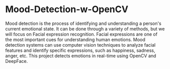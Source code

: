 # Mood-Detection-w-OpenCV

Mood detection is the process of identifying and understanding a person's current emotional state. It can be done through a variety of methods, but we will focus on Facial expression recognition. Facial expressions are one of the most important cues for understanding human emotions. Mood detection systems can use computer vision techniques to analyze facial features and identify specific expressions, such as happiness, sadness, anger, etc. This project detects emotions in real-time using OpenCV and DeepFace.
